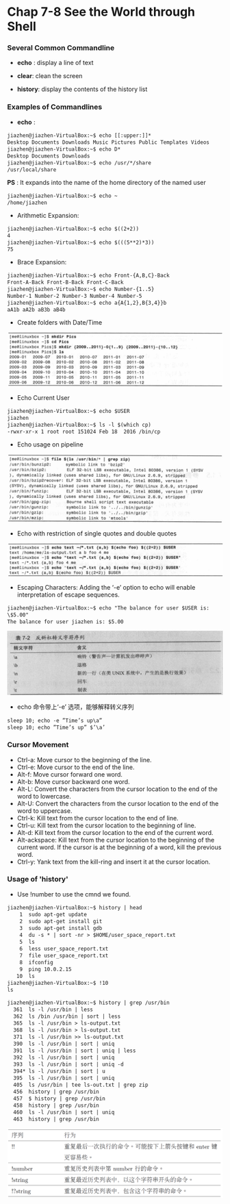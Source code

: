 # Chap 7-8 See the World through Shell

### Several Common Commandline

* **echo** : display a line of text

* **clear**: clean the screen

* **history**: display the contents of the history list


### Examples of Commandlines

* **echo** : 

```
jiazhen@jiazhen-VirtualBox:~$ echo [[:upper:]]*
Desktop Documents Downloads Music Pictures Public Templates Videos
jiazhen@jiazhen-VirtualBox:~$ echo D*
Desktop Documents Downloads
jiazhen@jiazhen-VirtualBox:~$ echo /usr/*/share
/usr/local/share
```

**PS** : It expands into the name of the home directory of the named user

```
jiazhen@jiazhen-VirtualBox:~$ echo ~
/home/jiazhen
```

* Arithmetic Expansion:

```
jiazhen@jiazhen-VirtualBox:~$ echo $((2+2))
4
jiazhen@jiazhen-VirtualBox:~$ echo $(((5**2)*3))
75
```

* Brace Expansion:

```
jiazhen@jiazhen-VirtualBox:~$ echo Front-{A,B,C}-Back
Front-A-Back Front-B-Back Front-C-Back
jiazhen@jiazhen-VirtualBox:~$ echo Number-{1..5}
Number-1 Number-2 Number-3 Number-4 Number-5
jiazhen@jiazhen-VirtualBox:~$ echo a{A{1,2},B{3,4}}b
aA1b aA2b aB3b aB4b
```

* Create folders with Date/Time

![echo_option_1](Chap7-8/echo_option_1.png)

* Echo Current User

```
jiazhen@jiazhen-VirtualBox:~$ echo $USER
jiazhen
jiazhen@jiazhen-VirtualBox:~$ ls -l $(which cp)
-rwxr-xr-x 1 root root 151024 Feb 18  2016 /bin/cp
```

* Echo usage on pipeline

![echo_option_2](Chap7-8/echo_option_2.png)

* Echo with restriction of single quotes and double quotes

![echo_option_3](Chap7-8/echo_option_3.png)

* Escaping Characters: Adding the ‘-e’ option to echo will enable interpretation of escape sequences. 

```
jiazhen@jiazhen-VirtualBox:~$ echo "The balance for user $USER is: \$5.00"
The balance for user jiazhen is: $5.00
```

![echo_option_4](Chap7-8/echo_option_4.png)

* echo 命令带上‘-e’ 选项，能够解释转义序列

```
sleep 10; echo -e ”Time’s up\a”
sleep 10; echo ”Time’s up” $’\a’
```


### Cursor Movement

* Ctrl-a: Move cursor to the beginning of the line. 
* Ctrl-e: Move cursor to the end of the line.
* Alt-f: Move cursor forward one word.
* Alt-b: Move cursor backward one word.
* Alt-L: Convert the characters from the cursor location to the end of the word to lowercase.
* Alt-U: Convert the characters from the cursor location to the end of the word to uppercase.
* Ctrl-k: Kill text from the cursor location to the end of line.
* Ctrl-u: Kill text from the cursor location to the beginning of line.
* Alt-d: Kill text from the cursor location to the end of the current word.
* Alt-ackspace: Kill text from the cursor location to the beginning of the current word. If the cursor is at the beginning of a word, kill the previous word.
* Ctrl-y: Yank text from the kill-ring and insert it at the cursor location.    

### Usage of 'history'

* Use !number to use the cmnd we found.

```
jiazhen@jiazhen-VirtualBox:~$ history | head
    1  sudo apt-get update
    2  sudo apt-get install git
    3  sudo apt-get install gdb
    4  du -s * | sort -nr > $HOME/user_space_report.txt
    5  ls
    6  less user_space_report.txt 
    7  file user_space_report.txt 
    8  ifconfig
    9  ping 10.0.2.15
   10  ls
jiazhen@jiazhen-VirtualBox:~$ !10
ls
``` 

```
jiazhen@jiazhen-VirtualBox:~$ history | grep /usr/bin
  361  ls -l /usr/bin | less
  362  ls /bin /usr/bin | sort | less
  365  ls -l /usr/bin > ls-output.txt
  368  ls -l /usr/bin > ls-output.txt
  371  ls -l /usr/bin >> ls-output.txt 
  390  ls -l /usr/bin | sort | uniq
  391  ls -l /usr/bin | sort | uniq | less
  392  ls -l /usr/bin | sort | uniq
  393  ls -l /usr/bin | sort | uniq -d
  394* ls -l /usr/bin | sort | u
  395  ls -l /usr/bin | sort | uniq 
  405  ls /usr/bin | tee ls-out.txt | grep zip
  456  history | grep /usr/bin
  457  $ history | grep /usr/bin
  458  history | grep /usr/bin
  460  ls -l /usr/bin | sort | uniq 
  463  history | grep /usr/bin
```

<img src="Chap7-8/history_option_1.png" width="600">